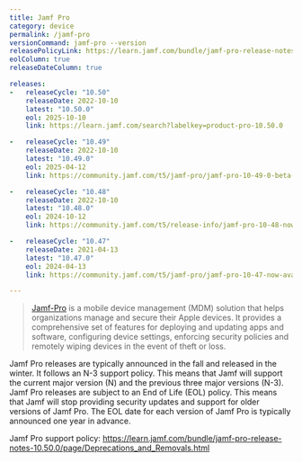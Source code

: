 ```yaml
---
title: Jamf Pro
category: device
permalink: /jamf-pro
versionCommand: jamf-pro --version
releasePolicyLink: https://learn.jamf.com/bundle/jamf-pro-release-notes-current/page/System_Requirements.html
eolColumn: true
releaseDateColumn: true

releases:
-   releaseCycle: "10.50"
    releaseDate: 2022-10-10
    latest: "10.50.0"
    eol: 2025-10-10
    link: https://learn.jamf.com/search?labelkey=product-pro-10.50.0

-   releaseCycle: "10.49"
    releaseDate: 2022-10-10
    latest: "10.49.0"
    eol: 2025-04-12
    link: https://community.jamf.com/t5/jamf-pro/jamf-pro-10-49-0-beta-now-available/td-p/295325

-   releaseCycle: "10.48"
    releaseDate: 2022-10-10
    latest: "10.48.0"
    eol: 2024-10-12
    link: https://community.jamf.com/t5/release-info/jamf-pro-10-48-now-available/ta-p/294694

-   releaseCycle: "10.47"
    releaseDate: 2021-04-13
    latest: "10.47.0"
    eol: 2024-04-13
    link: https://community.jamf.com/t5/jamf-pro/jamf-pro-10-47-now-available/m-p/293101

---
```


> [Jamf-Pro](https://www.jamf.com/products/jamf-pro/) is a mobile device management (MDM) solution
> that helps organizations manage and secure their Apple devices. It provides a comprehensive set
> of features for deploying and updating apps and software, configuring device settings, enforcing
> security policies and remotely wiping devices in the event of theft or loss.

Jamf Pro releases are typically announced in the fall and released in the winter. It follows an N-3
support policy. This means that Jamf will support the current major version (N) and the previous
three major versions (N-3). Jamf Pro releases are subject to an End of Life (EOL) policy. This
means that Jamf will stop providing security updates and support for older versions of Jamf Pro.
The EOL date for each version of Jamf Pro is typically announced one year in advance.

Jamf Pro support policy: https://learn.jamf.com/bundle/jamf-pro-release-notes-10.50.0/page/Deprecations_and_Removals.html
